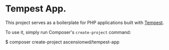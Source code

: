 # Tempest App.

This project serves as a boilerplate for PHP applications built with
[Tempest](https://github.com/ascensionwd/tempest).

To use it, simply run Composer's `create-project` command:

$ composer create-project ascensionwd/tempest-app